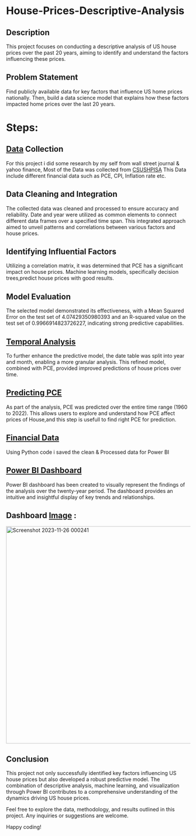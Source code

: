 # House-Prices-Descriptive-Analysis

## Description
This project focuses on conducting a descriptive analysis of US house prices over the past 20 years, aiming to identify and understand the factors influencing these prices.

## Problem Statement 
Find publicly available data for key factors that influence US home prices nationally. Then, build a data science model that explains how these factors impacted home prices over the last 20 years.


# Steps:

## [Data](https://fred.stlouisfed.org/series/CSUSHPISA) Collection
For this project i did some research by my self from wall street journal & yahoo finance, Most of the Data was collected from [CSUSHPISA](https://fred.stlouisfed.org/series/CSUSHPISA)
This Data include different financial data such as PCE, CPI, Inflation rate etc.

## Data Cleaning and Integration
The collected data was cleaned and processed to ensure accuracy and reliability. Date and year were utilized as common elements to connect different data frames over a specified time span. This integrated approach aimed to unveil patterns and correlations between various factors and house prices.

## Identifying Influential Factors
Utilizing a correlation matrix, it was determined that PCE has a significant impact on house prices. Machine learning models, specifically decision trees,predict house prices with good results.

## Model Evaluation
The selected model demonstrated its effectiveness, with a Mean Squared Error on the test set of 4.07429350980393 and an R-squared value on the test set of 0.9966914823726227, indicating strong predictive capabilities.

## [Temporal Analysis](https://github.com/vish1108/House-Prices-Descriptive-Analysis/blob/master/Exploring_HousingData.ipynb)
To further enhance the predictive model, the date table was split into year and month, enabling a more granular analysis. This refined model, combined with PCE, provided improved predictions of house prices over time.

## [Predicting PCE](https://github.com/vish1108/House-Prices-Descriptive-Analysis/blob/master/PCE%20Linear%20Regression.ipynb)
As part of the analysis, PCE was predicted over the entire time range (1960 to 2022). This allows users to explore and understand how PCE affect prices of House,and this step is usefull to find right PCE for prediction.

## [Financial Data](https://github.com/vish1108/House-Prices-Descriptive-Analysis/blob/master/Data/financial_data.csv)
Using Python code i saved the clean & Processed data for Power BI

## [Power BI  Dashboard](https://github.com/vish1108/House-Prices-Descriptive-Analysis/blob/master/Power%20BI%20Visualization.pbix)
Power BI dashboard has been created to visually represent the findings of the analysis over the twenty-year period. The dashboard provides an intuitive and insightful display of key trends and relationships.

## Dashboard [Image](https://github.com/vish1108/House-Prices-Descriptive-Analysis/blob/master/Screenshot%202023-11-26%20000241.png) :

<img width="593" alt="Screenshot 2023-11-26 000241" src="https://github.com/vish1108/House-Prices-Descriptive-Analysis/assets/68471486/c1a955c7-8aa5-4bac-b4c6-f06c248d4df8">

## Conclusion
This project not only successfully identified key factors influencing US house prices but also developed a robust predictive model. The combination of descriptive analysis, machine learning, and visualization through Power BI contributes to a comprehensive understanding of the dynamics driving US house prices.

Feel free to explore the data, methodology, and results outlined in this project. Any inquiries or suggestions are welcome.

Happy coding!
